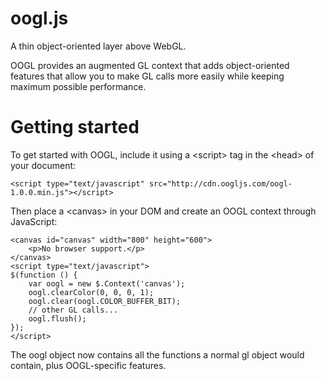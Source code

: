 oogl.js
=======

A thin object-oriented layer above WebGL.

OOGL provides an augmented GL context that adds object-oriented features that allow you to make GL calls more easily while keeping maximum possible performance.

Getting started
===============

To get started with OOGL, include it using a &lt;script&gt; tag in the &lt;head&gt; of your document:

	<script type="text/javascript" src="http://cdn.oogljs.com/oogl-1.0.0.min.js"></script>

Then place a &lt;canvas&gt; in your DOM and create an OOGL context through JavaScript:

	<canvas id="canvas" width="800" height="600">
		<p>No browser support.</p>
	</canvas>
	<script type="text/javascript">
	$(function () {
		var oogl = new $.Context('canvas');
		oogl.clearColor(0, 0, 0, 1);
		oogl.clear(oogl.COLOR_BUFFER_BIT);
		// other GL calls...
		oogl.flush();
	});
	</script>

The oogl object now contains all the functions a normal gl object would contain, plus OOGL-specific features.
